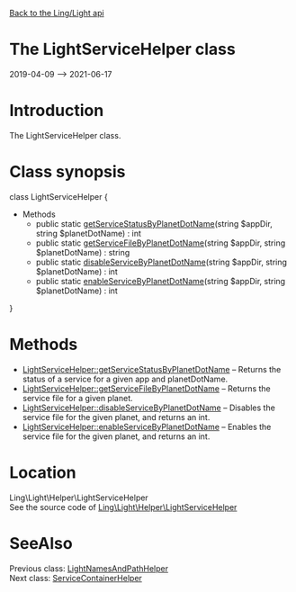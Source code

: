 [Back to the Ling/Light api](https://github.com/lingtalfi/Light/blob/master/doc/api/Ling/Light.md)



The LightServiceHelper class
================
2019-04-09 --> 2021-06-17






Introduction
============

The LightServiceHelper class.



Class synopsis
==============


class <span class="pl-k">LightServiceHelper</span>  {

- Methods
    - public static [getServiceStatusByPlanetDotName](https://github.com/lingtalfi/Light/blob/master/doc/api/Ling/Light/Helper/LightServiceHelper/getServiceStatusByPlanetDotName.md)(string $appDir, string $planetDotName) : int
    - public static [getServiceFileByPlanetDotName](https://github.com/lingtalfi/Light/blob/master/doc/api/Ling/Light/Helper/LightServiceHelper/getServiceFileByPlanetDotName.md)(string $appDir, string $planetDotName) : string
    - public static [disableServiceByPlanetDotName](https://github.com/lingtalfi/Light/blob/master/doc/api/Ling/Light/Helper/LightServiceHelper/disableServiceByPlanetDotName.md)(string $appDir, string $planetDotName) : int
    - public static [enableServiceByPlanetDotName](https://github.com/lingtalfi/Light/blob/master/doc/api/Ling/Light/Helper/LightServiceHelper/enableServiceByPlanetDotName.md)(string $appDir, string $planetDotName) : int

}






Methods
==============

- [LightServiceHelper::getServiceStatusByPlanetDotName](https://github.com/lingtalfi/Light/blob/master/doc/api/Ling/Light/Helper/LightServiceHelper/getServiceStatusByPlanetDotName.md) &ndash; Returns the status of a service for a given app and planetDotName.
- [LightServiceHelper::getServiceFileByPlanetDotName](https://github.com/lingtalfi/Light/blob/master/doc/api/Ling/Light/Helper/LightServiceHelper/getServiceFileByPlanetDotName.md) &ndash; Returns the service file for a given planet.
- [LightServiceHelper::disableServiceByPlanetDotName](https://github.com/lingtalfi/Light/blob/master/doc/api/Ling/Light/Helper/LightServiceHelper/disableServiceByPlanetDotName.md) &ndash; Disables the service file for the given planet, and returns an int.
- [LightServiceHelper::enableServiceByPlanetDotName](https://github.com/lingtalfi/Light/blob/master/doc/api/Ling/Light/Helper/LightServiceHelper/enableServiceByPlanetDotName.md) &ndash; Enables the service file for the given planet, and returns an int.





Location
=============
Ling\Light\Helper\LightServiceHelper<br>
See the source code of [Ling\Light\Helper\LightServiceHelper](https://github.com/lingtalfi/Light/blob/master/Helper/LightServiceHelper.php)



SeeAlso
==============
Previous class: [LightNamesAndPathHelper](https://github.com/lingtalfi/Light/blob/master/doc/api/Ling/Light/Helper/LightNamesAndPathHelper.md)<br>Next class: [ServiceContainerHelper](https://github.com/lingtalfi/Light/blob/master/doc/api/Ling/Light/Helper/ServiceContainerHelper.md)<br>
